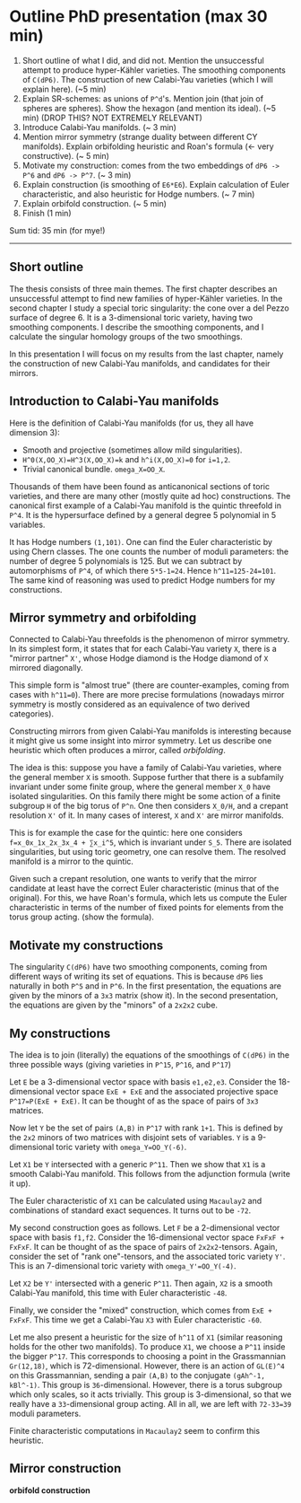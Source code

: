 # Outline PhD presentation (max 30 min)



 1. Short outline of what I did, and did not. Mention the unsuccessful attempt to produce hyper-Kähler varieties. The smoothing components of `C(dP6)`. The construction of new Calabi-Yau varieties (which I will explain here). (~5 min)
 3. Explain SR-schemes: as unions of `P^d`'s. Mention join (that join of spheres are spheres). Show the hexagon (and mention its ideal). (~5 min) (DROP THIS? NOT EXTREMELY RELEVANT)
 3. Introduce Calabi-Yau manifolds. (~ 3 min)
 4. Mention mirror symmetry (strange duality between different CY manifolds). Explain orbifolding heuristic and Roan's formula (<- very constructive). (~ 5 min)
 5. Motivate my construction: comes from the two embeddings of `dP6 -> P^6` and `dP6 -> P^7`. (~ 3 min)
 6. Explain construction (is smoothing of `E6*E6`). Explain calculation of Euler characteristic, and also heuristic for Hodge numbers. (~ 7 min)
 7. Explain orbifold construction. (~ 5 min)
 8. Finish (1 min)

Sum tid: 35 min (for mye!)

---

## Short outline

The thesis consists of three main themes. The first chapter describes an unsuccessful attempt to find new families of hyper-Kähler varieties. In the second chapter I study a special toric singularity: the cone over a del Pezzo surface of degree 6. It is a 3-dimensional toric variety, having two smoothing components. I describe the smoothing components, and I calculate the singular homology groups of the two smoothings.

In this presentation I will focus on my results from the last chapter, namely the construction of new Calabi-Yau manifolds, and candidates for their mirrors.

## Introduction to Calabi-Yau manifolds

Here is the definition of Calabi-Yau manifolds (for us, they all have dimension 3):

 - Smooth and projective (sometimes allow mild singularities).
 - `H^0(X,OO_X)=H^3(X,OO_X)=k` and `h^i(X,OO_X)=0` for `i=1,2`.
 - Trivial canonical bundle. `omega_X=OO_X`.

Thousands of them have been found as anticanonical sections of toric varieties, and there are many other (mostly quite ad hoc) constructions. The canonical first example of a Calabi-Yau manifold is the quintic threefold in `P^4`. It is the hypersurface defined by a general degree 5 polynomial in 5 variables.

It has Hodge numbers `(1,101)`. One can find the Euler characteristic by using Chern classes. The one counts the number of moduli parameters: the number of degree 5 polynomials is 125. But we can subtract by automorphisms of `P^4`, of which there `5*5-1=24`. Hence `h^11=125-24=101`. The same kind of reasoning was used to predict Hodge numbers for my constructions.

## Mirror symmetry and orbifolding

Connected to Calabi-Yau threefolds is the phenomenon of mirror symmetry. In its simplest form, it states that for each Calabi-Yau variety `X`, there is a "mirror partner" `X'`, whose Hodge diamond is the Hodge diamond of `X` mirrored diagonally.

This simple form is "almost true" (there are counter-examples, coming from cases with `h^11=0`). There are more precise formulations (nowadays mirror symmetry is mostly considered as an equivalence of two derived categories).

Constructing mirrors from given Calabi-Yau manifolds is interesting because it might give us some insight into mirror symmetry. Let us describe one heuristic which often produces a mirror, called _orbifolding_.

The idea is this: suppose you have a family of Calabi-Yau varieties, where the general member `X` is smooth. Suppose further that there is a subfamily invariant under some finite group, where the general member `X_0` have isolated singularities. On this family there might be some action of a finite subgroup `H` of the big torus of `P^n`. One then considers `X_0/H`, and a crepant resolution `X'` of it. In many cases of interest, `X` and `X'` are mirror manifolds.

This is for example the case for the quintic: here one considers `f=x_0x_1x_2x_3x_4 + ∑x_i^5`, which is invariant under `S_5`. There are isolated singularities, but using toric geometry, one can resolve them. The resolved manifold is a mirror to the quintic.

Given such a crepant resolution, one wants to verify that the mirror candidate at least have the correct Euler characteristic (minus that of the original). For this, we have Roan's formula, which lets us compute the Euler characteristic in terms of the number of fixed points for elements from the torus group acting. (show the formula).

## Motivate my constructions

The singularity `C(dP6)` have two smoothing components, coming from different ways of writing its set of equations. This is because `dP6` lies naturally in both `P^5` and in `P^6`. In the first presentation, the equations are given by the minors of a `3x3` matrix (show it). In the second presentation, the equations are given by the "minors" of a `2x2x2` cube.

## My constructions

The idea is to join (literally) the equations of the smoothings of `C(dP6)` in the three possible ways (giving varieties in `P^15`, `P^16`, and `P^17`)

Let `E` be a 3-dimensional vector space with basis `e1,e2,e3`. Consider the 18-dimensional vector space `ExE + ExE` and the associated projective space `P^17=P(ExE + ExE)`. It can be thought of as the space of pairs of `3x3` matrices.

Now let `Y` be the set of pairs `(A,B)` in `P^17` with rank `1+1`. This is defined by the `2x2` minors of two matrices with disjoint sets of variables. `Y` is a 9-dimensional toric variety with `omega_Y=OO_Y(-6)`.

Let `X1` be `Y` intersected with a generic `P^11`. Then we show that `X1` is a smooth Calabi-Yau manifold. This follows from the adjunction formula (write it up).

The Euler characteristic of `X1` can be calculated using `Macaulay2` and combinations of standard exact sequences. It turns out to be `-72`.

My second construction goes as follows. Let `F` be a 2-dimensional vector space with basis `f1,f2`. Consider the 16-dimensional vector space `FxFxF + FxFxF`. It can be thought of as the space of pairs of `2x2x2`-tensors. Again, consider the set of "rank one"-tensors, and the associated toric variety `Y'`. This is an 7-dimensional toric variety with `omega_Y'=OO_Y(-4)`.

Let `X2` be `Y'` intersected with a generic `P^11`. Then again, `X2` is a smooth Calabi-Yau manifold, this time with Euler characteristic `-48`.

Finally, we consider the "mixed" construction, which comes from `ExE + FxFxF`. This time we get a Calabi-Yau `X3` with Euler characteristic `-60`.

Let me also present a heuristic for the size of `h^11` of `X1` (similar reasoning holds for the other two manifolds). To produce `X1`, we choose a `P^11` inside the bigger `P^17`. This corresponds to choosing a point in the Grassmannian `Gr(12,18)`, which is 72-dimensional. However, there is an action of `GL(E)^4` on this Grassmannian, sending a pair `(A,B)` to the conjugate `(gAh^-1, kBl^-1)`. This group is `36`-dimensional. However, there is a torus subgroup which only scales, so it acts trivially. This group is 3-dimensional, so that we really have a `33`-dimensional group acting. All in all, we are left with `72-33=39` moduli parameters.

Finite characteristic computations in `Macaulay2` seem to confirm this heuristic.

## Mirror construction

**orbifold construction**